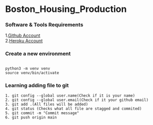 # Boston_Housing_Production


### Software & Tools Requirements

1.[Github Account](https://github.com)<br>
2.[Heroku Account](https://www.heroku.com)

### Create a new environment 

```

python3 -m venv venv
source venv/bin/activate

```

### Learning adding file to git 

    1. git config --global user.name(Check if it is your name)
    2. git config --global user.email(Check if it your github email)
    3. git add .(All files will be added)
    4. git status (Checks what all file are stagged and commited)
    5. git commit -m "Commit message"
    6. git push origin main



